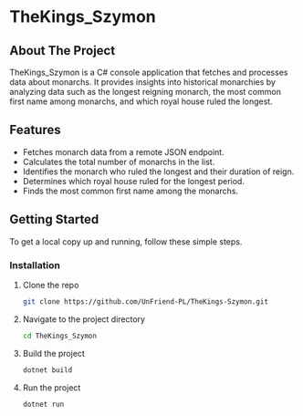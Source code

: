 # TheKings_Szymon

## About The Project

TheKings_Szymon is a C# console application that fetches and processes data about monarchs. It provides insights into historical monarchies by analyzing data such as the longest reigning monarch, the most common first name among monarchs, and which royal house ruled the longest.

## Features

- Fetches monarch data from a remote JSON endpoint.
- Calculates the total number of monarchs in the list.
- Identifies the monarch who ruled the longest and their duration of reign.
- Determines which royal house ruled for the longest period.
- Finds the most common first name among the monarchs.

## Getting Started

To get a local copy up and running, follow these simple steps.

### Installation

1. Clone the repo
   ```sh
   git clone https://github.com/UnFriend-PL/TheKings-Szymon.git
   ```
2. Navigate to the project directory
   ```sh
   cd TheKings_Szymon
   ```
3. Build the project
   ```sh
   dotnet build
   ```
4. Run the project
   ```sh
   dotnet run
   ```
